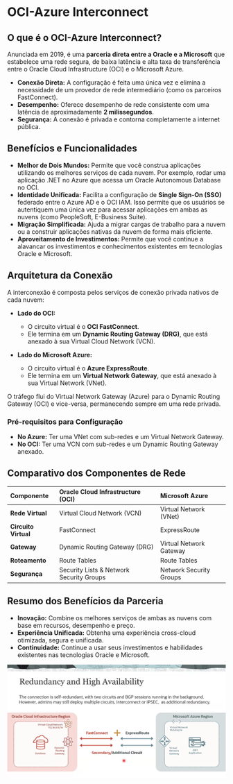# OCI-Azure Interconnect

## O que é o OCI-Azure Interconnect?

Anunciada em 2019, é uma **parceria direta entre a Oracle e a Microsoft** que estabelece uma rede segura, de baixa latência e alta taxa de transferência entre o Oracle Cloud Infrastructure (OCI) e o Microsoft Azure.

* **Conexão Direta:** A configuração é feita uma única vez e elimina a necessidade de um provedor de rede intermediário (como os parceiros FastConnect).
* **Desempenho:** Oferece desempenho de rede consistente com uma latência de aproximadamente **2 milissegundos**.
* **Segurança:** A conexão é privada e contorna completamente a internet pública.

## Benefícios e Funcionalidades

* **Melhor de Dois Mundos:** Permite que você construa aplicações utilizando os melhores serviços de cada nuvem. Por exemplo, rodar uma aplicação .NET no Azure que acessa um Oracle Autonomous Database no OCI.
* **Identidade Unificada:** Facilita a configuração de **Single Sign-On (SSO)** federado entre o Azure AD e o OCI IAM. Isso permite que os usuários se autentiquem uma única vez para acessar aplicações em ambas as nuvens (como PeopleSoft, E-Business Suite).
* **Migração Simplificada:** Ajuda a migrar cargas de trabalho para a nuvem ou a construir aplicações nativas da nuvem de forma mais eficiente.
* **Aproveitamento de Investimentos:** Permite que você continue a alavancar os investimentos e conhecimentos existentes em tecnologias Oracle e Microsoft.

## Arquitetura da Conexão

A interconexão é composta pelos serviços de conexão privada nativos de cada nuvem:

* **Lado do OCI:**
    * O circuito virtual é o **OCI FastConnect**.
    * Ele termina em um **Dynamic Routing Gateway (DRG)**, que está anexado à sua Virtual Cloud Network (VCN).

* **Lado do Microsoft Azure:**
    * O circuito virtual é o **Azure ExpressRoute**.
    * Ele termina em um **Virtual Network Gateway**, que está anexado à sua Virtual Network (VNet).

O tráfego flui do Virtual Network Gateway (Azure) para o Dynamic Routing Gateway (OCI) e vice-versa, permanecendo sempre em uma rede privada.

### Pré-requisitos para Configuração
* **No Azure:** Ter uma VNet com sub-redes e um Virtual Network Gateway.
* **No OCI:** Ter uma VCN com sub-redes e um Dynamic Routing Gateway anexado.

## Comparativo dos Componentes de Rede

| Componente | Oracle Cloud Infrastructure (OCI) | Microsoft Azure |
| :--- | :--- | :--- |
| **Rede Virtual** | Virtual Cloud Network (VCN) | Virtual Network (VNet) |
| **Circuito Virtual**| FastConnect | ExpressRoute |
| **Gateway** | Dynamic Routing Gateway (DRG) | Virtual Network Gateway |
| **Roteamento** | Route Tables | Route Tables |
| **Segurança** | Security Lists & Network Security Groups | Network Security Groups |

## Resumo dos Benefícios da Parceria

* **Inovação:** Combine os melhores serviços de ambas as nuvens com base em recursos, desempenho e preço.
* **Experiência Unificada:** Obtenha uma experiência cross-cloud otimizada, segura e unificada.
* **Continuidade:** Continue a usar seus investimentos e habilidades existentes nas tecnologias Oracle e Microsoft.

![alt text](images/image8.png)
